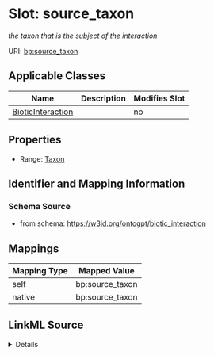 

# Slot: source_taxon


_the taxon that is the subject of the interaction_



URI: [bp:source_taxon](http://w3id.org/ontogpt/biotic-interaction-templatesource_taxon)



<!-- no inheritance hierarchy -->





## Applicable Classes

| Name | Description | Modifies Slot |
| --- | --- | --- |
| [BioticInteraction](BioticInteraction.md) |  |  no  |







## Properties

* Range: [Taxon](Taxon.md)





## Identifier and Mapping Information







### Schema Source


* from schema: https://w3id.org/ontogpt/biotic_interaction




## Mappings

| Mapping Type | Mapped Value |
| ---  | ---  |
| self | bp:source_taxon |
| native | bp:source_taxon |




## LinkML Source

<details>
```yaml
name: source_taxon
description: the taxon that is the subject of the interaction
from_schema: https://w3id.org/ontogpt/biotic_interaction
rank: 1000
alias: source_taxon
owner: BioticInteraction
domain_of:
- BioticInteraction
range: Taxon

```
</details>